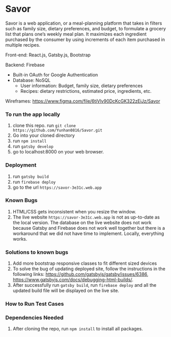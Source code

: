 # Savor

Savor is a web application, or a meal-planning platform that takes in filters such as family size, dietary preferences, and budget, to formulate a grocery list that plans one’s weekly meal plan. It maximizes each ingredient purchased by the consumer by using increments of each item purchased in multiple recipes. 

Front-end: React.js, Gatsby.js, Bootstrap

Backend: Firebase
* Built-in OAuth for Google Authentication
* Database: NoSQL
    * User information: Budget, family size, dietary preferences
    * Recipes: dietary restrictions, estimated price, ingredients, etc.
    
Wireframes: https://www.figma.com/file/6tiVlv90DcKcGK322zEiJz/Savor

### To run the app locally
1. clone this repo. run `git clone https://github.com/Yunhan0816/Savor.git`
2. Go into your cloned directory
3. run `npm install`
4. run `gatsby develop`
2. go to localhost:8000 on your web browser. 

### Deployment
1. run `gatsby build`
2. run `firebase deploy`
3. go to the url `https://savor-3e31c.web.app`

### Known Bugs
1. HTML/CSS gets inconsistent when you resize the window.
2. The live website `https://savor-3e31c.web.app` is not as up-to-date as the local version. The database on the live website does not work because Gatsby and Firebase does not work well together but there is a workaround that we did not have time to implement. Locally, everything works.

### Solutions to known bugs
1. Add more bootstrap responsive classes to fit different sized devices
2. To solve the bug of updating deployed site, follow the instructions in the following links: https://github.com/gatsbyjs/gatsby/issues/6386, https://www.gatsbyjs.com/docs/debugging-html-builds/. 
3. After successfully run `gatsby build`, run `firebase deploy` and all the updated build file will be displayed on the live site.

### How to Run Test Cases

### Dependencies Needed
1. After cloning the repo, run `npm install` to install all packages.




